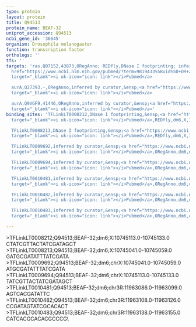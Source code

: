 ```yaml
---
type: protein
layout: protein
title: Q94513
protein_name: BEAF-32
uniprot_accession: Q94513
ncbi_gene_id: '36645'
organism: Drosophila melanogaster
function: transcription factor
orthologs: ''
tfs: ''
targets: 'ras,Q07152,43873,ORegAnno; REDfly,DNase I footprinting; inferred by curator,&ensp;<a
  href="https://www.ncbi.nlm.nih.gov/pubmed/?term=9819433%5Buid%5D+OR+26578589%5Buid%5D+OR+20965965%5Buid%5D"
  target="_blank"><i uk-icon="icon: link"></i>Pubmed</a>

  aurA,Q27393,-,ORegAnno,inferred by curator,&ensp;<a href="https://www.ncbi.nlm.nih.gov/pubmed/?term=9001253%5Buid%5D+OR+26578589%5Buid%5D"
  target="_blank"><i uk-icon="icon: link"></i>Pubmed</a>

  aurA,Q9VGF9,41446,ORegAnno,inferred by curator,&ensp;<a href="https://www.ncbi.nlm.nih.gov/pubmed/?term=9001253%5Buid%5D+OR+26578589%5Buid%5D"
  target="_blank"><i uk-icon="icon: link"></i>Pubmed</a>'
binding_sites: 'TFLinkLT0008212,DNase I footprinting,&ensp;<a href="https://www.ncbi.nlm.nih.gov/pubmed/?term=9819433%5Buid%5D"
  target="_blank"><i uk-icon="icon: link"></i>Pubmed</a>,REDfly,dm6,X,10745113,10745133,-

  TFLinkLT0008213,DNase I footprinting,&ensp;<a href="https://www.ncbi.nlm.nih.gov/pubmed/?term=9819433%5Buid%5D"
  target="_blank"><i uk-icon="icon: link"></i>Pubmed</a>,REDfly,dm6,X,10745041,10745059,-

  TFLinkLT0009692,inferred by curator,&ensp;<a href="https://www.ncbi.nlm.nih.gov/pubmed/?term=9819433%5Buid%5D"
  target="_blank"><i uk-icon="icon: link"></i>Pubmed</a>,ORegAnno,dm6,chrX,10745041,10745059,+

  TFLinkLT0009694,inferred by curator,&ensp;<a href="https://www.ncbi.nlm.nih.gov/pubmed/?term=9819433%5Buid%5D"
  target="_blank"><i uk-icon="icon: link"></i>Pubmed</a>,ORegAnno,dm6,chrX,10745113,10745133,+

  TFLinkLT0010481,inferred by curator,&ensp;<a href="https://www.ncbi.nlm.nih.gov/pubmed/?term=9001253%5Buid%5D"
  target="_blank"><i uk-icon="icon: link"></i>Pubmed</a>,ORegAnno,dm6,chr3R,11963086,11963099,+

  TFLinkLT0010482,inferred by curator,&ensp;<a href="https://www.ncbi.nlm.nih.gov/pubmed/?term=9001253%5Buid%5D"
  target="_blank"><i uk-icon="icon: link"></i>Pubmed</a>,ORegAnno,dm6,chr3R,11963108,11963126,+

  TFLinkLT0010483,inferred by curator,&ensp;<a href="https://www.ncbi.nlm.nih.gov/pubmed/?term=9001253%5Buid%5D"
  target="_blank"><i uk-icon="icon: link"></i>Pubmed</a>,ORegAnno,dm6,chr3R,11963138,11963155,+'

---
```

\>TFLinkLT0008212;Q94513;BEAF-32;dm6;X:10745113.0-10745133.0\CTATCGTTACTATCGATAGCT\\>TFLinkLT0008213;Q94513;BEAF-32;dm6;X:10745041.0-10745059.0\GATGCGATATTTATCGATA\\>TFLinkLT0009692;Q94513;BEAF-32;dm6;chrX:10745041.0-10745059.0\ATGCGATATTTATCGATA\\>TFLinkLT0009694;Q94513;BEAF-32;dm6;chrX:10745113.0-10745133.0\TATCGTTACTATCGATAGCT\\>TFLinkLT0010481;Q94513;BEAF-32;dm6;chr3R:11963086.0-11963099.0\AGTCACGATATTC\\>TFLinkLT0010482;Q94513;BEAF-32;dm6;chr3R:11963108.0-11963126.0\CCGATAGTATCGCACACT\\>TFLinkLT0010483;Q94513;BEAF-32;dm6;chr3R:11963138.0-11963155.0\CATCACGCACACGCCCG\
